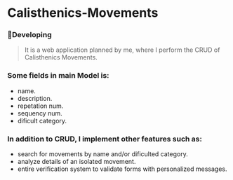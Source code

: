 # Calisthenics-Movements

<h3>🔧Developing</h3>

>It is a web application planned by me, where I perform the CRUD of Calisthenics Movements.

<h3>Some fields in main Model is:</h3>

+ name.
+ description.
+ repetation num.
+ sequency num.
+ dificult category.

<h3>In addition to CRUD, I implement other features such as:</h3>

+ search for movements by name and/or dificulted category.
+ analyze details of an isolated movement.
+ entire verification system to validate forms with personalized messages.
